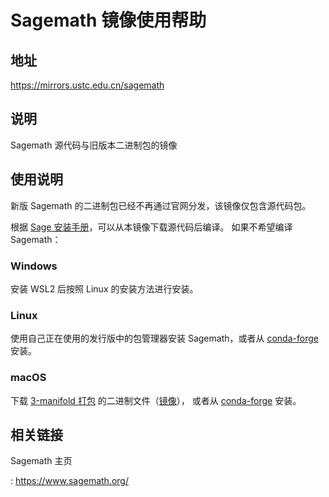 # Sagemath 镜像使用帮助

## 地址

<https://mirrors.ustc.edu.cn/sagemath>

## 说明

Sagemath 源代码与旧版本二进制包的镜像

## 使用说明

新版 Sagemath 的二进制包已经不再通过官网分发，该镜像仅包含源代码包。

根据 [Sage
安装手册](https://doc.sagemath.org/html/en/installation/index.html)，可以从本镜像下载源代码后编译。
如果不希望编译 Sagemath：

### Windows

安装 WSL2 后按照 Linux 的安装方法进行安装。

### Linux

使用自己正在使用的发行版中的包管理器安装 Sagemath，或者从
[conda-forge](https://doc.sagemath.org/html/en/installation/conda.html#sec-installation-conda)
安装。

### macOS

下载 [3-manifold
打包](https://github.com/3-manifolds/Sage_macOS/releases)
的二进制文件（[镜像](https://mirrors.ustc.edu.cn/github-release/3-manifolds/Sage_macOS/)），
或者从
[conda-forge](https://doc.sagemath.org/html/en/installation/conda.html#sec-installation-conda)
安装。

## 相关链接

Sagemath 主页

:   <https://www.sagemath.org/>
